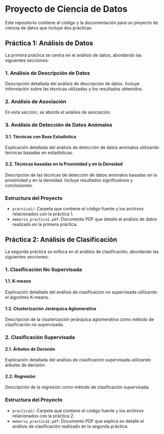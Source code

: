 # Proyecto de Ciencia de Datos

Este repositorio contiene el código y la documentación para un proyecto de ciencia de datos que incluye dos prácticas.

## Práctica 1: Análisis de Datos

La primera práctica se centra en el análisis de datos, abordando las siguientes secciones:

### 1. Análisis de Descripción de Datos

Descripción detallada del análisis de descripción de datos. Incluye información sobre las técnicas utilizadas y los resultados obtenidos.

### 2. Análisis de Asociación

En esta sección, se aborda el análisis de asociación.

### 3. Análisis de Detección de Datos Anómalos

#### 3.1. Técnicas con Base Estadística

Explicación detallada del análisis de detección de datos anómalos utilizando técnicas basadas en estadísticas.

#### 3.2. Técnicas basadas en la Proximidad y en la Densidad

Descripción de las técnicas de detección de datos anómalos basadas en la proximidad y en la densidad. Incluye resultados significativos y conclusiones.

### Estructura del Proyecto

- `practica1/`: Carpeta que contiene el código fuente y los archivos relacionados con la práctica 1.
- `memoria_practica1.pdf`: Documento PDF que detalla el análisis de datos realizado en la primera práctica.

## Práctica 2: Análisis de Clasificación

La segunda práctica se enfoca en el análisis de clasificación, abordando las siguientes secciones:

### 1. Clasificación No Supervisada

#### 1.1. K-means

Explicación detallada del análisis de clasificación no supervisada utilizando el algoritmo K-means.

#### 1.2. Clusterización Jerárquica Aglomerativa

Descripción de la clusterización jerárquica aglomerativa como método de clasificación no supervisada.

### 2. Clasificación Supervisada

#### 2.1. Árboles de Decisión

Explicación detallada del análisis de clasificación supervisada utilizando árboles de decisión.

#### 2.2. Regresión

Descripción de la regresión como método de clasificación supervisada.

### Estructura del Proyecto

- `practica2/`: Carpeta que contiene el código fuente y los archivos relacionados con la práctica 2.
- `memoria_practica2.pdf`: Documento PDF que explica en detalle el análisis de clasificación realizado en la segunda práctica.

